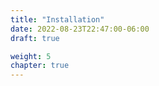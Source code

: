 ```yaml
---
title: "Installation"
date: 2022-08-23T22:47:00-06:00
draft: true

weight: 5
chapter: true
---
```


